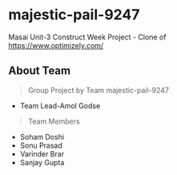 # majestic-pail-9247
Masai Unit-3 Construct Week Project - Clone of https://www.optimizely.com/ 

## About Team
>Group Project by Team majestic-pail-9247
* Team Lead-Amol Godse
>Team Members
* Soham Doshi
* Sonu Prasad
* Varinder Brar
* Sanjay Gupta
